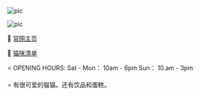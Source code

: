 ![pic](https://media-cdn.tripadvisor.com/media/photo-s/1c/0a/04/4f/first-view.jpg)

![pic](https://i2-prod.examinerlive.co.uk/incoming/article18041267.ece/ALTERNATES/s1200d/0_Cat-cafe-Scarborough.jpg)

🔗 [官网主页](https://www.steampuss.co.uk/)

🔗 [猫咪清单](https://www.steampuss.co.uk/ourcats)

⭐ OPENING HOURS: Sat - Mon： 10am - 6pm  Sun： 10.am - 3pm

⭐ 有很可爱的猫猫。还有饮品和蛋糕。